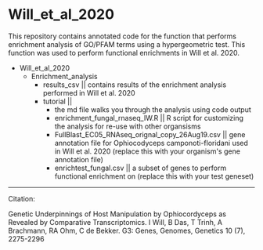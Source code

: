 # Will_et_al_2020
This repository contains annotated code for the function that performs enrichment analysis of GO/PFAM terms using a hypergeometric test. This function was used to perform functional enrichments in Will et al. 2020. 

- Will_et_al_2020
  - Enrichment_analysis
    - results_csv || contains results of the enrichment analysis performed in Will et al. 2020
    - tutorial || 
      - the md file walks you through the analysis using code output
      - enrichment_fungal_rnaseq_IW.R || R script for customizing the analysis for re-use with other organsisms
      - FullBlast_EC05_RNAseq_orignal_copy_26Aug19.csv || gene annotation file for Ophiocodyceps camponoti-floridani used in Will et al. 2020 (replace this with your organism's gene annotation file)
      - enrichtest_fungal.csv || a subset of genes to perform functional enrichment on (replace this with your test geneset)
---------
Citation:

Genetic Underpinnings of Host Manipulation by Ophiocordyceps as Revealed by Comparative Transcriptomics.
I Will, B Das, T Trinh, A Brachmann, RA Ohm, C de Bekker. 
G3: Genes, Genomes, Genetics 10 (7), 2275-2296

